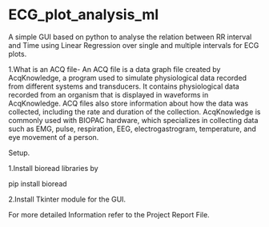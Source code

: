 # ECG_plot_analysis_ml
A simple GUI based on python to analyse the relation between RR interval and Time using Linear Regression over single and multiple intervals for ECG plots.

1.What is an ACQ file- An ACQ file is a data graph file created by AcqKnowledge, a program used to simulate physiological data recorded from different systems and transducers. It contains physiological data recorded from an organism that is displayed in waveforms in AcqKnowledge. ACQ files also store information about how the data was collected, including the rate and duration of the collection. AcqKnowledge is commonly used with BIOPAC hardware, which specializes in collecting data such as EMG, pulse, respiration, EEG, electrogastrogram, temperature, and eye movement of a person.

Setup.

1.Install bioread libraries by

pip install bioread

2.Install Tkinter module for the GUI.

For more detailed Information refer to the Project Report File.
